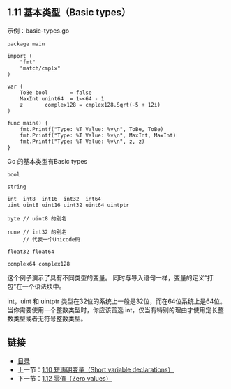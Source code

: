 ## 1.11 基本类型（Basic types）

示例：basic-types.go

	package main

	import (
		"fmt"
		"match/cmplx"
	)

	var (
		ToBe bool		= false
		MaxInt unint64	= 1<<64 - 1
		z		complex128 = cmplex128.Sqrt(-5 + 12i)
	)

	func main() {
		fmt.Printf("Type: %T Value: %v\n", ToBe, ToBe)
		fmt.Printf("Type: %T Value: %v\n", MaxInt, MaxInt)
		fmt.Printf("Type: %T Value: %v\n", z, z)
	}

Go 的基本类型有Basic types

	bool

	string

	int  int8  int16  int32  int64
	uint uint8 uint16 uint32 uint64 uintptr

	byte // uint8 的别名

	rune // int32 的别名
	     // 代表一个Unicode码

	float32 float64

	complex64 complex128
这个例子演示了具有不同类型的变量。 同时与导入语句一样，变量的定义“打包”在一个语法块中。

int，uint 和 uintptr 类型在32位的系统上一般是32位，而在64位系统上是64位。当你需要使用一个整数类型时，你应该首选 int，仅当有特别的理由才使用定长整数类型或者无符号整数类型。

## 链接
* [目录](https://github.com/gnefiy/go-tour-zh/blob/master/README.md)
* 上一节：[1.10 短声明变量（Short variable declarations）](https://github.com/gnefiy/go-tour-zh/blob/master/tour/basics/01.10.md)
* 下一节：[1.12 零值（Zero values）](https://github.com/gnefiy/go-tour-zh/blob/master/tour/basics/01.12.md)
